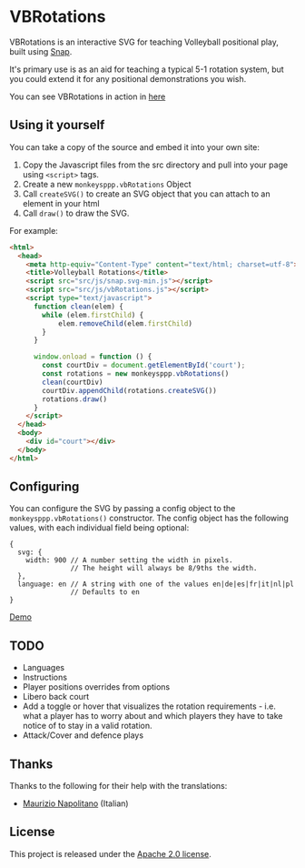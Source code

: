 # VBRotations

VBRotations is an interactive SVG for teaching Volleyball positional play, built using [Snap](http://snapsvg.io).

It's primary use is as an aid for teaching a typical 5-1 rotation system, but you could extend it for any positional demonstrations you wish.

You can see VBRotations in action in [here](https://monkeysppp.github.io/VBRotations)

## Using it yourself

You can take a copy of the source and embed it into your own site:

1. Copy the Javascript files from the src directory and pull into your page using `<script>` tags.
2. Create a new `monkeysppp.vbRotations` Object
3. Call `createSVG()` to create an SVG object that you can attach to an element in your html
4. Call `draw()` to draw the SVG.

For example:

```html
<html>
  <head>
    <meta http-equiv="Content-Type" content="text/html; charset=utf-8">
    <title>Volleyball Rotations</title>
    <script src="src/js/snap.svg-min.js"></script>
    <script src="src/js/vbRotations.js"></script>
    <script type="text/javascript">
      function clean(elem) {
        while (elem.firstChild) {
            elem.removeChild(elem.firstChild)
        }
      }

      window.onload = function () {
        const courtDiv = document.getElementById('court');
        const rotations = new monkeysppp.vbRotations()
        clean(courtDiv)
        courtDiv.appendChild(rotations.createSVG())
        rotations.draw()
      }
    </script>
  </head>
  <body>
    <div id="court"></div>
  </body>
</html>
```

## Configuring

You can configure the SVG by passing a config object to the `monkeysppp.vbRotations()` constructor.  The config object has the following values, with each individual field being optional:

```
{
  svg: {
    width: 900 // A number setting the width in pixels.
               // The height will always be 8/9ths the width.
  },
  language: en // A string with one of the values en|de|es|fr|it|nl|pl
               // Defaults to en
}
```

[Demo](/Rotations.html)

## TODO

- Languages
- Instructions
- Player positions overrides from options
- Libero back court
- Add a toggle or hover that visualizes the rotation requirements - i.e. what a player has to worry about and which players they have to take notice of to stay in a valid rotation.
- Attack/Cover and defence plays

## Thanks

Thanks to the following for their help with the translations:

- [Maurizio Napolitano](https://github.com/napo) (Italian)

## License

This project is released under the [Apache 2.0 license](./LICENSE.md).
